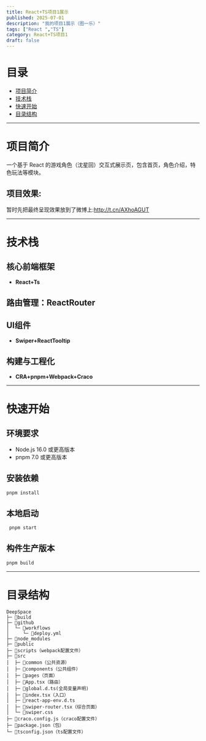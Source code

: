 ```yaml
---
title: React+TS项目1展示
published: 2025-07-01
description: "我的项目1展示（图一乐）"
tags: ["React ","TS"]
category: React+TS项目1
draft: false
---
```

# 目录
- [项目简介](#项目简介)
- [技术栈](#技术栈)
- [快速开始](#快速开始)
- [目录结构](#目录结构)
------------------------------------
# 项目简介
一个基于 React 的游戏角色（沈星回）交互式展示页，包含首页，角色介绍，特色玩法等模块。
## 项目效果:
暂时先把最终呈现效果放到了微博上:http://t.cn/AXhoAGUT

----------------------------------------------
# 技术栈
## 核心前端框架
- **React+Ts**
## 路由管理：ReactRouter
## UI组件
- **Swiper+ReactTooltip**
## 构建与工程化
- **CRA+pnpm+Webpack+Craco**
--------------------------------------
# 快速开始
## 环境要求
- Node.js 16.0 或更高版本
- pnpm 7.0 或更高版本
## 安装依赖
```bash
pnpm install
``` 
## 本地启动
```bash
 pnpm start
 ```
## 构件生产版本
 ```bash
 pnpm build
 ```
--------------------------------------
# 目录结构
```
DeepSpace
├─ 📁build
├─ 📁github
│  └─ 📁workflows
│     └─ 📄deploy.yml
├─ 📁node_modules
├─ 📁public
├─ 📁scripts（webpack配置文件）
├─ 📁src
│  ├─ 📁common（公共资源）
│  ├─ 📁components（公共组件）
│  ├─ 📁pages（页面）
│  ├─ 📄App.tsx（路由）
│  ├─ 📄global.d.ts(全局变量声明)
│  ├─ 📄index.tsx（入口）
│  ├─ 📄react-app-env.d.ts
│  ├─ 📄swiper-router.tsx（综合页面）
│  └─ 📄swiper.css
├─ 📄craco.config.js（craco配置文件）
├─ 📄package.json（包）
└─ 📄tsconfig.json（ts配置文件）
```
